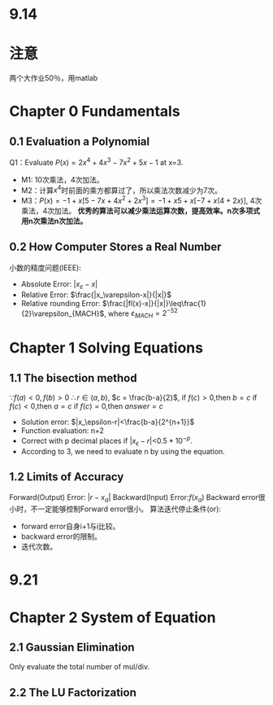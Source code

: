 # 9.14
# 注意
两个大作业50％，用matlab
# Chapter 0 Fundamentals
## 0.1 Evaluation a Polynomial
Q1：Evaluate $P(x) = 2x^4+4x^3-7x^2+5x-1$ at x=3.
- M1: 10次乘法，4次加法。
- M2：计算$x^4$时前面的乘方都算过了，所以乘法次数减少为7次。
- M3：$P(x)=-1+x[5-7x+4x^2+2x^3]=-1+x{5+x[-7+x(4+2x)]}$, 4次乘法，4次加法。
**优秀的算法可以减少乘法运算次数，提高效率。n次多项式用n次乘法n次加法。**
## 0.2 How Computer Stores a Real Number
小数的精度问题(IEEE):  
- Absolute Error: $|x_\varepsilon-x|$  
- Relative Error: $\frac{|x_\varepsilon-x|}{|x|}$
- Relative rounding Error: $\frac{|fl(x)-x|}{|x|}\leq\frac{1}{2}\varepsilon_{MACH}$, where $\varepsilon_{MACH} = 2^{-52}$
# Chapter 1 Solving Equations
## 1.1 The bisection method
$\because f(a)<0,f(b)>0$
$\therefore r\in(a,b)$,
$c = \frac{b-a}{2}$,
if $f(c)>0$,then $b=c$
if $f(c)<0$,then $a=c$
if $f(c)=0$,then $answer=c$
- Solution error: $|x_\epsilon-r|<\frac{b-a}{2^{n+1}}$
- Function evaluation: n+2 
- Correct with p decimal places if $|x_\epsilon-r|$<$0.5*10^{-p}$.
- According to 3, we need to evaluate n by using the equation.
## 1.2 Limits of Accuracy
Forward(Output) Error: $|r-x_a|$
Backward(Input) Error:$f(x_a)$
Backward error很小时，不一定能够控制Forward error很小。
算法迭代停止条件(or):
- forward error自身i+1与i比较。
- backward error的限制。
- 迭代次数。
# 9.21
# Chapter 2 System of Equation
## 2.1 Gaussian Elimination
Only evaluate the total number of mul/div.
## 2.2 The LU Factorization
